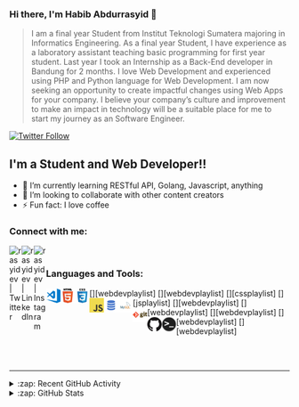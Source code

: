 ### Hi there, I'm Habib Abdurrasyid 👋
> I am a final year Student from Institut Teknologi Sumatera majoring in Informatics Engineering. As a final year Student, I have experience as a laboratory assistant teaching basic programming for first year student. Last year I took an Internship as a Back-End developer in Bandung for 2 months. I love Web Development and experienced using PHP and Python language for Web Development.  I am now seeking an opportunity to create impactful changes using Web Apps for your company. I believe your company’s culture and improvement to make an impact in technology will be a suitable place for me to start my journey as an Software Engineer.


[![Twitter Follow](https://img.shields.io/twitter/follow/rasyidevh?color=1DA1F2&logo=twitter&style=for-the-badge)](https://twitter.com/intent/follow?original_referer=https%3A%2F%2Fgithub.com%2Fhabib_abd11&screen_name=rasyidevh)

## I'm a Student and Web Developer!!
- 🌱 I’m currently learning RESTful API, Golang, Javascript, anything
- 👯 I’m looking to collaborate with other content creators
- ⚡ Fun fact: I love coffee


### Connect with me:

[<img align="left" alt="rasyidev | Twitter" width="22px" src="https://cdn.jsdelivr.net/npm/simple-icons@v3/icons/twitter.svg" />][twitter]
[<img align="left" alt="rasyidev | LinkedIn" width="22px" src="https://cdn.jsdelivr.net/npm/simple-icons@v3/icons/linkedin.svg" />][linkedin]
[<img align="left" alt="rasyidev | Instagram" width="22px" src="https://cdn.jsdelivr.net/npm/simple-icons@v3/icons/instagram.svg" />][instagram]

<br />

### Languages and Tools:

[<img align="left" alt="Visual Studio Code" width="26px" src="https://raw.githubusercontent.com/github/explore/80688e429a7d4ef2fca1e82350fe8e3517d3494d/topics/visual-studio-code/visual-studio-code.png" />][webdevplaylist]
[<img align="left" alt="HTML5" width="26px" src="https://raw.githubusercontent.com/github/explore/80688e429a7d4ef2fca1e82350fe8e3517d3494d/topics/html/html.png" />][webdevplaylist]
[<img align="left" alt="CSS3" width="26px" src="https://raw.githubusercontent.com/github/explore/80688e429a7d4ef2fca1e82350fe8e3517d3494d/topics/css/css.png" />][cssplaylist]
[<img align="left" alt="JavaScript" width="26px" src="https://raw.githubusercontent.com/github/explore/80688e429a7d4ef2fca1e82350fe8e3517d3494d/topics/javascript/javascript.png" />][jsplaylist]
[<img align="left" alt="SQL" width="26px" src="https://raw.githubusercontent.com/github/explore/80688e429a7d4ef2fca1e82350fe8e3517d3494d/topics/sql/sql.png" />][webdevplaylist]
[<img align="left" alt="MySQL" width="26px" src="https://raw.githubusercontent.com/github/explore/80688e429a7d4ef2fca1e82350fe8e3517d3494d/topics/mysql/mysql.png" />][webdevplaylist]
[<img align="left" alt="Git" width="26px" src="https://raw.githubusercontent.com/github/explore/80688e429a7d4ef2fca1e82350fe8e3517d3494d/topics/git/git.png" />][webdevplaylist]
[<img align="left" alt="GitHub" width="26px" src="https://raw.githubusercontent.com/github/explore/78df643247d429f6cc873026c0622819ad797942/topics/github/github.png" />][webdevplaylist]
[<img align="left" alt="Terminal" width="26px" src="https://raw.githubusercontent.com/github/explore/80688e429a7d4ef2fca1e82350fe8e3517d3494d/topics/terminal/terminal.png" />][webdevplaylist]

<br />
<br />

---


<details>
  <summary>:zap: Recent GitHub Activity</summary>
  
<!--START_SECTION:activity-->
1. ❗️ Closed issue [#8](https://github.com/rasyidev/free-developer-resources/issues/8) in [rasyidev/free-developer-resources](https://github.com/rasyidev/free-developer-resources)
2. 🗣 Commented on [#8](https://github.com/rasyidev/free-developer-resources/issues/8) in [rasyidev/free-developer-resources](https://github.com/rasyidev/free-developer-resources)
3. 🗣 Commented on [#7](https://github.com/rasyidev/free-developer-resources/issues/7) in [rasyidev/free-developer-resources](https://github.com/rasyidev/free-developer-resources)
4. 🎉 Merged PR [#7](https://github.com/rasyidev/free-developer-resources/pull/7) in [rasyidev/free-developer-resources](https://github.com/rasyidev/free-developer-resources)
5. 🗣 Commented on [#3](https://github.com/rasyidev/rasyidev-vscode-theme/issues/3) in [rasyidev/rasyidev-vscode-theme](https://github.com/rasyidev/rasyidev-vscode-theme)
<!--END_SECTION:activity-->

</details>

<details>
  <summary>:zap: GitHub Stats</summary>

  <img align="left" alt="rasyidev's GitHub Stats" src="https://github-readme-stats.vercel.app/api?username=rasyidev&show_icons=true&hide_border=true" />

</details>

[twitter]: https://twitter.com/rasyidevh
[instagram]: https://instagram.com/habib.bee_
[linkedin]: https://linkedin.com/in/habib-abdurrasyid
